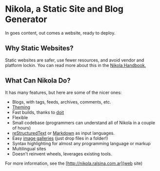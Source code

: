 Nikola, a Static Site and Blog Generator
========================================

In goes content, out comes a website, ready to deploy.

Why Static Websites?
--------------------

Static websites are safer, use fewer resources, and avoid vendor and platform lockin.
You can read more about this in the [Nikola Handbook.](http://nikola.ralsina.com.ar/handbook.html#why-static)

What Can Nikola Do?
-------------------

It has many features, but here are some of the nicer ones:

* Blogs, with tags, feeds, archives, comments, etc.
* [Theming](http://nikola.ralsina.com.ar/theming.html)
* Fast builds, thanks to [doit](http://python-doit.sf.net)
* Flexible
* Small codebase (programmers can understand all of Nikola in a couple of hours)
* [reStructuredText](http://nikola.ralsina.com.ar/quickstart.html) or [Markdown](http://daringfireball.net/projects/markdown) as input languages.
* Easy [image galleries](http://nikola.ralsina.com.ar/galleries/demo/) (just drop files in a folder!)
* Syntax highlighting for almost any programming language or markup
* Multilingual sites
* Doesn't reinvent wheels, leverages existing tools.

For more information, see the [http://nikola.ralsina.com.ar](web site)
